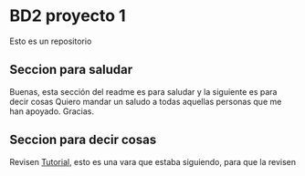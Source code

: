 # BD2 proyecto 1
Esto es un repositorio

## Seccion para saludar 
Buenas, esta sección del readme es para saludar y la siguiente es para decir cosas
Quiero mandar un saludo a todas aquellas personas que me han apoyado. Gracias.

## Seccion para decir cosas
Revisen [Tutorial](tutoriales.md), esto es una vara que estaba siguiendo, para que la revisen
